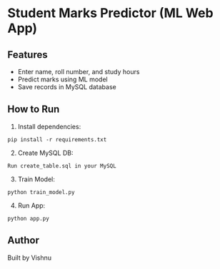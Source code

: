 # Student Marks Predictor (ML Web App)

## Features
- Enter name, roll number, and study hours
- Predict marks using ML model
- Save records in MySQL database

## How to Run
1. Install dependencies:
```
pip install -r requirements.txt
```
2. Create MySQL DB:
```
Run create_table.sql in your MySQL
```
3. Train Model:
```
python train_model.py
```
4. Run App:
```
python app.py
```

## Author
Built by Vishnu